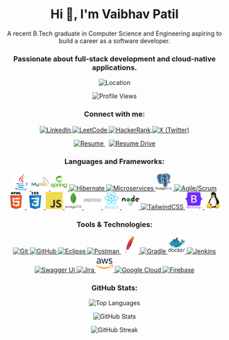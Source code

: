 <h1 align="center">Hi 👋, I'm Vaibhav Patil</h1>
<p align="center">A recent B.Tech graduate in Computer Science and Engineering aspiring to build a career as a software developer.</p>
<h3 align="center"> Passionate about full-stack development and cloud-native applications.</h3>
<p align="center">
  <img src="https://img.shields.io/badge/Location-India-ff69b4?style=for-the-badge&logo=appveyor" alt="Location"/>
</p>
<p align="center">
  <img src="https://komarev.com/ghpvc/?username=vaibhav-patil-01&label=Profile%20views&color=4c8eda&style=for-the-badge&" alt="Profile Views" />
</p>

<h3 align="center">Connect with me:</h3>
<p align="center">
  <a href="https://linkedin.com/in/vaibhavpatil2003" target="_blank">
    <img align="center" src="https://raw.githubusercontent.com/rahuldkjain/github-profile-readme-generator/master/src/images/icons/Social/linked-in-alt.svg" alt="LinkedIn" height="30" width="40" />
  </a>
  <a href="https://leetcode.com/u/vaibhav_patil_2003/" target="_blank">
    <img align="center" src="https://raw.githubusercontent.com/rahuldkjain/github-profile-readme-generator/master/src/images/icons/Social/leet-code.svg" alt="LeetCode" height="30" width="40" />
  </a>
  <a href="https://www.hackerrank.com/vsp9356769095" target="_blank">
    <img align="center" src="https://raw.githubusercontent.com/rahuldkjain/github-profile-readme-generator/master/src/images/icons/Social/hackerrank.svg" alt="HackerRank" height="30" width="40" />
  </a>
  <a href="https://x.com/vaibhav_patil3" target="_blank">
    <img align="center" src="https://raw.githubusercontent.com/rahuldkjain/github-profile-readme-generator/master/src/images/icons/Social/twitter.svg" alt="X (Twitter)" height="30" width="40" />
  </a>
</p>

<p align="center">
  <!-- GitHub-hosted Resume -->
  <a href="https://github.com/vaibhav-patil-01/vaibhav-patil-01/blob/main/Vaibhav_CV.pdf" target="_blank">
    <img src="https://img.shields.io/badge/Resume-%230A66C2.svg?&style=for-the-badge&logo=github&logoColor=white" alt="Resume"/>
  </a>
  &nbsp;
  <!-- Google Drive Resume -->
  <a href="https://drive.google.com/file/d/1IuRIhwRAuM_PyZjP954Rcqhr9jOm9nFf/view?usp=drivesdk" target="_blank">
    <img src="https://img.shields.io/badge/Resume-(Drive)-E4405F?style=for-the-badge&logo=adobeacrobatreader&logoColor=white" alt="Resume Drive"/>
  </a>
</p>

<h3 align="center">Languages and Frameworks:</h3>
<p align="center">
  <a href="https://www.java.com" target="_blank" rel="noreferrer">
    <img src="https://raw.githubusercontent.com/devicons/devicon/master/icons/java/java-original.svg" alt="Java" width="40" height="40" />
  </a>
  <a href="https://www.mysql.com/" target="_blank" rel="noreferrer">
    <img src="https://raw.githubusercontent.com/devicons/devicon/master/icons/mysql/mysql-original-wordmark.svg" alt="MySQL" width="40" height="40" />
  </a>
  <a href="https://spring.io/projects/spring-boot" target="_blank" rel="noreferrer">
    <img src="https://raw.githubusercontent.com/devicons/devicon/master/icons/spring/spring-original-wordmark.svg" alt="Spring Boot" width="40" height="40"/>
  </a>
  <a href="https://hibernate.org/" target="_blank" rel="noreferrer">
    <img src="https://www.vectorlogo.zone/logos/hibernate/hibernate-icon.svg" alt="Hibernate" width="40" height="40"/>
  </a>
  <a href="https://microservices.io/" target="_blank" rel="noreferrer">
    <img src="https://cdn-icons-png.flaticon.com/512/4248/4248443.png" alt="Microservices" width="40" height="40"/>
  </a>
  <a href="https://www.postgresql.org/" target="_blank" rel="noreferrer">
    <img src="https://raw.githubusercontent.com/devicons/devicon/master/icons/postgresql/postgresql-original-wordmark.svg" alt="PostgreSQL" width="40" height="40"/>
  </a>
  <a href="https://www.atlassian.com/agile" target="_blank" rel="noreferrer">
    <img src="https://img.icons8.com/external-flaticons-flat-flat-icons/512/external-agile-agile-flaticons-flat-flat-icons.png" alt="Agile/Scrum" width="40" height="40"/>
  </a>
  <a href="https://www.w3.org/html/" target="_blank" rel="noreferrer">
    <img src="https://raw.githubusercontent.com/devicons/devicon/master/icons/html5/html5-original-wordmark.svg" alt="HTML5" width="40" height="40" />
  </a>
  <a href="https://www.w3schools.com/css/" target="_blank" rel="noreferrer">
    <img src="https://raw.githubusercontent.com/devicons/devicon/master/icons/css3/css3-original-wordmark.svg" alt="CSS3" width="40" height="40" />
  </a>
  <a href="https://developer.mozilla.org/en-US/docs/Web/JavaScript" target="_blank" rel="noreferrer">
    <img src="https://raw.githubusercontent.com/devicons/devicon/master/icons/javascript/javascript-original.svg" alt="JavaScript" width="40" height="40" />
  </a>
  <a href="https://www.mongodb.com/" target="_blank" rel="noreferrer">
    <img src="https://raw.githubusercontent.com/devicons/devicon/master/icons/mongodb/mongodb-original-wordmark.svg" alt="MongoDB" width="40" height="40" />
  </a>
  <a href="https://expressjs.com" target="_blank" rel="noreferrer">
    <img src="https://raw.githubusercontent.com/devicons/devicon/master/icons/express/express-original-wordmark.svg" alt="Express.js" width="40" height="40" />
  </a>
  <a href="https://reactjs.org/" target="_blank" rel="noreferrer">
    <img src="https://raw.githubusercontent.com/devicons/devicon/master/icons/react/react-original-wordmark.svg" alt="React" width="40" height="40" />
  </a>
  <a href="https://nodejs.org" target="_blank" rel="noreferrer">
    <img src="https://raw.githubusercontent.com/devicons/devicon/master/icons/nodejs/nodejs-original-wordmark.svg" alt="Node.js" width="40" height="40" />
  </a>
  <a href="https://tailwindcss.com/" target="_blank" rel="noreferrer">
    <img src="https://www.vectorlogo.zone/logos/tailwindcss/tailwindcss-icon.svg" alt="TailwindCSS" width="40" height="40" />
  </a>
  <a href="https://getbootstrap.com" target="_blank" rel="noreferrer">
    <img src="https://raw.githubusercontent.com/devicons/devicon/master/icons/bootstrap/bootstrap-plain-wordmark.svg" alt="Bootstrap" width="40" height="40" />
  </a>
  <a href="https://www.linux.org/" target="_blank" rel="noreferrer">
    <img src="https://raw.githubusercontent.com/devicons/devicon/master/icons/linux/linux-original.svg" alt="Linux" width="40" height="40" />
  </a>
</p>

<h3 align="center">Tools & Technologies:</h3>
<p align="center">
  <a href="https://git-scm.com/" target="_blank" rel="noreferrer">
    <img src="https://www.vectorlogo.zone/logos/git-scm/git-scm-icon.svg" alt="Git" width="40" height="40"/>
  </a>
  <a href="https://github.com/" target="_blank" rel="noreferrer">
    <img src="https://cdn.jsdelivr.net/gh/devicons/devicon/icons/github/github-original.svg" alt="GitHub" width="40" height="40"/>
  </a>
  <a href="https://www.eclipse.org/" target="_blank" rel="noreferrer">
    <img src="https://www.vectorlogo.zone/logos/eclipse/eclipse-icon.svg" alt="Eclipse" width="40" height="40"/>
  </a>
  <a href="https://www.postman.com/" target="_blank" rel="noreferrer">
    <img src="https://www.vectorlogo.zone/logos/getpostman/getpostman-icon.svg" alt="Postman" width="40" height="40"/>
  </a>
  <a href="https://maven.apache.org/" target="_blank" rel="noreferrer">
    <img src="https://raw.githubusercontent.com/devicons/devicon/master/icons/apache/apache-original.svg" alt="Maven" width="40" height="40"/>
  </a>
  <a href="https://gradle.org/" target="_blank" rel="noreferrer">
    <img src="https://www.vectorlogo.zone/logos/gradle/gradle-icon.svg" alt="Gradle" width="40" height="40"/>
  </a>
  <a href="https://www.docker.com/" target="_blank" rel="noreferrer">
    <img src="https://raw.githubusercontent.com/devicons/devicon/master/icons/docker/docker-original-wordmark.svg" alt="Docker" width="40" height="40"/>
  </a>
  <a href="https://www.jenkins.io/" target="_blank" rel="noreferrer">
    <img src="https://www.vectorlogo.zone/logos/jenkins/jenkins-icon.svg" alt="Jenkins" width="40" height="40"/>
  </a>
  <a href="https://swagger.io/tools/swagger-ui/" target="_blank" rel="noreferrer">
    <img src="https://static1.smartbear.co/swagger/media/assets/swagger_fav.png" alt="Swagger UI" width="40" height="40"/>
  </a>
  <a href="https://www.atlassian.com/software/jira" target="_blank" rel="noreferrer">
    <img src="https://cdn.worldvectorlogo.com/logos/jira-1.svg" alt="Jira" width="40" height="40"/>
  </a>
  <a href="https://aws.amazon.com" target="_blank" rel="noreferrer">
    <img src="https://raw.githubusercontent.com/devicons/devicon/master/icons/amazonwebservices/amazonwebservices-original-wordmark.svg" alt="AWS" width="40" height="40" />
  </a>
  <a href="https://cloud.google.com" target="_blank" rel="noreferrer">
    <img src="https://www.vectorlogo.zone/logos/google_cloud/google_cloud-icon.svg" alt="Google Cloud" width="40" height="40" />
  </a>
  <a href="https://firebase.google.com/" target="_blank" rel="noreferrer">
    <img src="https://www.vectorlogo.zone/logos/firebase/firebase-icon.svg" alt="Firebase" width="40" height="40" />
  </a>
</p>

<h3 align="center">GitHub Stats:</h3>
<p align="center">
  <picture>
    <source 
      srcset="https://github-readme-stats.vercel.app/api/top-langs?username=vaibhav-patil-01&show_icons=true&theme=dark&layout=compact" 
      media="(prefers-color-scheme: dark)" />
    <source 
      srcset="https://github-readme-stats.vercel.app/api/top-langs?username=vaibhav-patil-01&show_icons=true&theme=light&layout=compact" 
      media="(prefers-color-scheme: light)" />
    <img src="https://github-readme-stats.vercel.app/api/top-langs?username=vaibhav-patil-01&show_icons=true&layout=compact" alt="Top Languages" />
  </picture>
</p>
<p align="center">
  <picture>
    <source 
      srcset="https://github-readme-stats.vercel.app/api?username=vaibhav-patil-01&show_icons=true&theme=dark" 
      media="(prefers-color-scheme: dark)" />
    <source 
      srcset="https://github-readme-stats.vercel.app/api?username=vaibhav-patil-01&show_icons=true&theme=light" 
      media="(prefers-color-scheme: light)" />
    <img src="https://github-readme-stats.vercel.app/api?username=vaibhav-patil-01&show_icons=true" alt="GitHub Stats" />
  </picture>
</p>
<p align="center">
  <picture>
    <source 
      srcset="https://github-readme-streak-stats.herokuapp.com?user=vaibhav-patil-01&theme=dark" 
      media="(prefers-color-scheme: dark)" />
    <source 
      srcset="https://github-readme-streak-stats.herokuapp.com?user=vaibhav-patil-01&theme=light" 
      media="(prefers-color-scheme: light)" />
    <img src="https://github-readme-streak-stats.herokuapp.com?user=vaibhav-patil-01" alt="GitHub Streak" />
  </picture>
</p>
